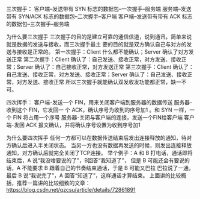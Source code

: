 
三次握手：
客户端–发送带有 SYN 标志的数据包–一次握手–服务端
服务端–发送带有 SYN/ACK 标志的数据包–二次握手–客户端
客户端–发送带有带有 ACK 标志的数据包–三次握手–服务端

为什么要三次握手
三次握手的目的是建立可靠的通信信道，说到通讯，简单来说就是数据的发送与接收，而三次握手最主
要的目的就是双方确认自己与对方的发送与接收是正常的。
第一次握手：Client 什么都不能确认；Server 确认了对方发送正常
第二次握手：Client 确认了：自己发送、接收正常，对方发送、接收正常；Server 确认了：自己接收正常，对方发送正常
第三次握手：Client 确认了：自己发送、接收正常，对方发送、接收正常；Server 确认了：自己发送、接收正常，对方发送、接收正常
所以三次握手就能确认双发收发功能都正常，缺一不可。

四次挥手：
客户端-发送一个 FIN，用来关闭客户端到服务器的数据传送
服务器-收到这个 FIN，它发回一 个 ACK，确认序号为收到的序号加1 。和 SYN 一样，一个 FIN 将占用一个序号
服务器-关闭与客户端的连接，发送一个FIN给客户端
客户端-发回 ACK 报文确认，并将确认序号设置为收到序号加1

为什么要四次挥手
任何一方都可以在数据传送结束后发出连接释放的通知，待对方确认后进入半关闭状态。
当另一方也没有数据再发送的时候，则发出连接释放通知，对方确认后就完全关闭了TCP连接。
举个例子：A 和 B 打电话，通话即将结束后，A 说“我没啥要说的了”，B回答“我知道了”，
但是 B 可能还会有要说的话，A 不能要求 B 跟着自己的节奏结束通话，于是 B 可能又巴拉
巴拉说了一通，最后 B 说“我说完了”，A 回答“知道了”，这样通话才算结束。
上面讲的比较概括，推荐一篇讲的比较细致的文章：https://blog.csdn.net/qzcsu/article/details/72861891

